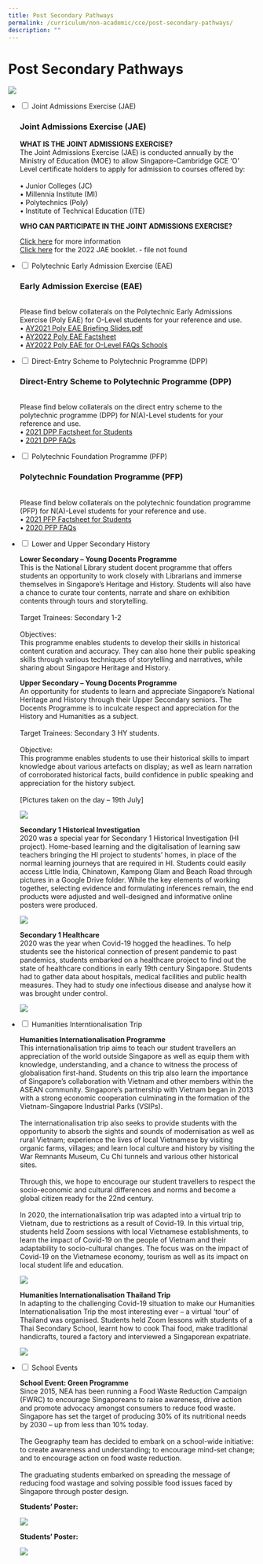 ```yaml
---
title: Post Secondary Pathways
permalink: /curriculum/non-academic/cce/post-secondary-pathways/
description: ""
---
```

# **Post Secondary Pathways**

![](/images/Education-and-Career-Guidance-2048x1463.jpg)





<ul class="jekyllcodex_accordion">
  <li>
    <input type="checkbox" id="accordion1">
    <label for="accordion1">Joint Admissions Exercise (JAE)</label>
    <div>
			<p><h3>Joint Admissions Exercise (JAE)</h3></p>
		<p><b>WHAT IS THE JOINT ADMISSIONS EXERCISE?</b><br>The Joint Admissions Exercise (JAE) is conducted annually by the Ministry of Education (MOE) to allow Singapore-Cambridge GCE ‘O’ Level certificate holders to apply for admission to courses offered by:<br><br> • Junior Colleges (JC)<br> • Millennia Institute (MI)<br> • Polytechnics (Poly)<br> • Institute of Technical Education (ITE)</p>
		<p><b>WHO CAN PARTICIPATE IN THE JOINT ADMISSIONS EXERCISE?</b></p>
			<p><a href="https://www.moe.gov.sg/post-secondary/admissions/jae">Click here</a> for more information<br><a href="https://www.moe.gov.sg/-/media/files/post-secondary/2022-jae-information-booklet.pdf">Click here</a> for the 2022 JAE booklet. - file not found</p>
    </div>
	</li>
	  <li>
    <input type="checkbox" id="accordion2">
    <label for="accordion2">Polytechnic Early Admission Exercise (EAE)</label>
    <div>
			<p><h3>Early Admission Exercise (EAE)</h3><br>Please find below collaterals on the Polytechnic Early Admissions Exercise (Poly EAE) for O-Level students for your reference and use.<br> • <a href="/files/AY2021-Poly-EAE-Briefing-Slides.pdf">AY2021 Poly EAE Briefing Slides.pdf</a><br> • <a href="/files/AY2022-Poly-EAE-Factsheet.pdf">AY2022 Poly EAE Factsheet</a><br> • <a href="/files/AY2022-Poly-EAE-for-O-Level-FAQs-Schools.pdf">AY2022 Poly EAE for O-Level FAQs Schools</a></p>
    </div>
	</li>
		  <li>
    <input type="checkbox" id="accordion3">
    <label for="accordion3">Direct-Entry Scheme to Polytechnic Programme (DPP)</label>
    <div>
			<p><h3>Direct-Entry Scheme to Polytechnic Programme (DPP)</h3><br>Please find below collaterals on the direct entry scheme to the polytechnic programme (DPP) for N(A)-Level students for your reference and use.<br> • <a href="/files/2021-DPP-Factsheet-for-Students.pdf">2021 DPP Factsheet for Students</a><br> • <a href="/files/2021-DPP-FAQs.pdf">2021 DPP FAQs</a></p>
    </div>
	</li>
	<li>
    <input type="checkbox" id="accordion4">
    <label for="accordion4">Polytechnic Foundation Programme (PFP)</label>
    <div>
			<p><h3>Polytechnic Foundation Programme (PFP)</h3><br>Please find below collaterals on the polytechnic foundation programme (PFP) for N(A)-Level students for your reference and use.<br> • <a href="/files/2021-PFP-Factsheet-for-Students.pdf">2021 PFP Factsheet for Students</a><br> • <a href="/files/2020-PFP-FAQs.pdf">2020 PFP FAQs</a></p>
    </div>
	</li>
		<li>
    <input type="checkbox" id="accordion5">
    <label for="accordion5">Lower and Upper Secondary History</label>
    <div>
			<p><b>Lower Secondary – Young Docents Programme</b><br>This is the National Library student docent programme that offers students an opportunity to work closely with Librarians and immerse themselves in Singapore’s Heritage and History. Students will also have a chance to curate tour contents, narrate and share on exhibition contents through tours and storytelling.<br><br>Target Trainees: Secondary 1-2<br><br>Objectives:<br>This programme enables students to develop their skills in historical content curation and accuracy. They can also hone their public speaking skills through various techniques of storytelling and narratives, while sharing about Singapore Heritage and History.</p>
			<p><b>Upper Secondary – Young Docents Programme</b><br>An opportunity for students to learn and appreciate Singapore’s National Heritage and History through their Upper Secondary seniors. The Docents Programme is to inculcate respect and appreciation for the History and Humanities as a subject.<br><br>Target Trainees: Secondary 3 HY students.<br><br>Objective:<br>This programme enables students to use their historical skills to impart knowledge about various artefacts on display; as well as learn narration of corroborated historical facts, build confidence in public speaking and appreciation for the history subject.<br><Br>[Pictures taken on the day – 19th July]
			<p><img src="/images/HY.jpg"></p>
			<p><b>Secondary 1 Historical Investigation</b><br>2020 was a special year for Secondary 1 Historical Investigation (HI project). Home-based learning and the digitalisation of learning saw teachers bringing the HI project to students’ homes, in place of the normal learning journeys that are required in HI. Students could easily access Little India, Chinatown, Kampong Glam and Beach Road through pictures in a Google Drive folder. While the key elements of working together, selecting evidence and formulating inferences remain, the end products were adjusted and well-designed and informative online posters were produced.</p>
			<p><img src="/images/HY_Poster1-730x1024.jpg"></p>
			<p><b>Secondary 1 Healthcare</b><br>2020 was the year when Covid-19 hogged the headlines. To help students see the historical connection of present pandemic to past pandemics, students embarked on a healthcare project to find out the state of healthcare conditions in early 19th century Singapore. Students had to gather data about hospitals, medical facilities and public health measures. They had to study one infectious disease and analyse how it was brought under control.</p>
			<p><img src="/images/HY_Poster2.jpg"></p>
    </div>
	</li>
			<li>
    <input type="checkbox" id="accordion6">
    <label for="accordion6">Humanities Interntionalisation Trip</label>
    <div>
			<p><b>Humanities Internationalisation Programme</b><br>This internationalisation trip aims to teach our student travellers an appreciation of the world outside Singapore as well as equip them with knowledge, understanding, and a chance to witness the process of globalisation first-hand. Students on this trip also learn the importance of Singapore’s collaboration with Vietnam and other members within the ASEAN community. Singapore’s partnership with Vietnam began in 2013 with a strong economic cooperation culminating in the formation of the Vietnam-Singapore Industrial Parks (VSIPs).<br><br>The internationalisation trip also seeks to provide students with the opportunity to absorb the sights and sounds of modernisation as well as rural Vietnam; experience the lives of local Vietnamese by visiting organic farms, villages; and learn local culture and history by visiting the War Remnants Museum, Cu Chi tunnels and various other historical sites.<br><br>Through this, we hope to encourage our student travellers to respect the socio-economic and cultural differences and norms and become a global citizen ready for the 22nd century.<br><br>In 2020, the internationalisation trip was adapted into a virtual trip to Vietnam, due to restrictions as a result of Covid-19. In this virtual trip, students held Zoom sessions with local Vietnamese establishments, to learn the impact of Covid-19 on the people of Vietnam and their adaptability to socio-cultural changes. The focus was on the impact of Covid-19 on the Vietnamese economy, tourism as well as its impact on local student life and education.</p>
			<p><img src="/images/humanities-1.jpg"></p>
			<p><b>Humanities Internationalisation Thailand Trip</b><br>In adapting to the challenging Covid-19 situation to make our Humanities Internationalisation Trip the most interesting ever – a virtual ‘tour’ of Thailand was organised. Students held Zoom lessons with students of a Thai Secondary School, learnt how to cook Thai food, make traditional handicrafts, toured a factory and interviewed a Singaporean expatriate.</p>
			<p><img src="/images/humanities-2.jpg"></p>
    </div>
	</li>
	<li>
    <input type="checkbox" id="accordion7">
    <label for="accordion7">School Events</label>
    <div>
			<p><b>School Event: Green Programme</b><br>Since 2015, NEA has been running a Food Waste Reduction Campaign (FWRC) to encourage Singaporeans to raise awareness, drive action and promote advocacy amongst consumers to reduce food waste. Singapore has set the target of producing 30% of its nutritional needs by 2030 – up from less than 10% today.<br><br>The Geography team has decided to embark on a school-wide initiative: to create awareness and understanding; to encourage mind-set change; and to encourage action on food waste reduction.<br><br>The graduating students embarked on spreading the message of reducing food wastage and solving possible food issues faced by Singapore through poster design.</p>
			<p><b>Students’ Poster:</b></p>
			<p><img src="/images/GP_1.jpg"></p>
			<p><b>Students’ Poster:</b></p>
			<p><img src="/images/GP_2.jpg"></p>
    </div>
	</li>
	</ul>